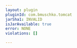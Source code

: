```yaml
---
layout: plugin
pluginId: com.bmuschko.tomcat
jarSha1: INVALID
isJarAvailable: true
error: NONE
violations: []

---
```

